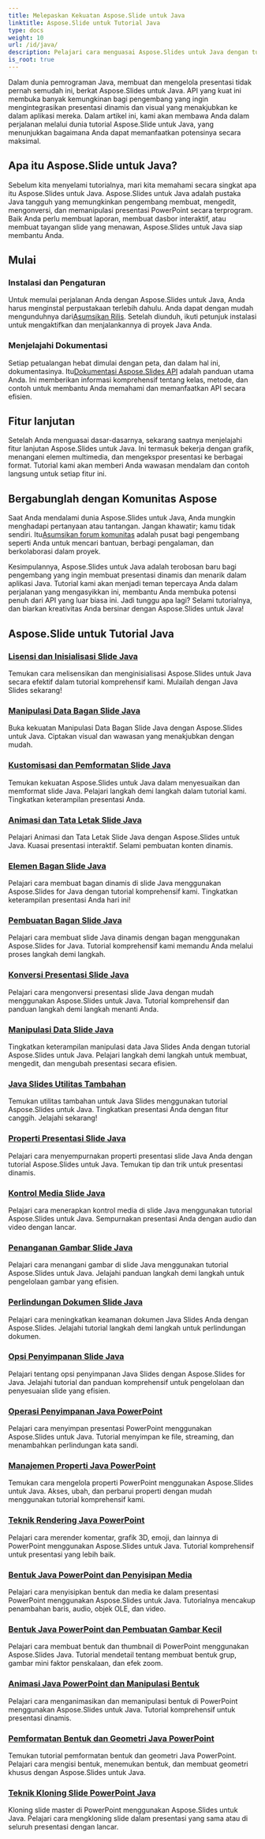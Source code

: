 ```yaml
---
title: Melepaskan Kekuatan Aspose.Slide untuk Java
linktitle: Aspose.Slide untuk Tutorial Java
type: docs
weight: 10
url: /id/java/
description: Pelajari cara menguasai Aspose.Slides untuk Java dengan tutorial komprehensif kami. Panduan langkah demi langkah untuk menggunakan Java API yang canggih ini untuk presentasi.
is_root: true
---
```


Dalam dunia pemrograman Java, membuat dan mengelola presentasi tidak pernah semudah ini, berkat Aspose.Slides untuk Java. API yang kuat ini membuka banyak kemungkinan bagi pengembang yang ingin mengintegrasikan presentasi dinamis dan visual yang menakjubkan ke dalam aplikasi mereka. Dalam artikel ini, kami akan membawa Anda dalam perjalanan melalui dunia tutorial Aspose.Slide untuk Java, yang menunjukkan bagaimana Anda dapat memanfaatkan potensinya secara maksimal.

## Apa itu Aspose.Slide untuk Java?

Sebelum kita menyelami tutorialnya, mari kita memahami secara singkat apa itu Aspose.Slides untuk Java. Aspose.Slides untuk Java adalah pustaka Java tangguh yang memungkinkan pengembang membuat, mengedit, mengonversi, dan memanipulasi presentasi PowerPoint secara terprogram. Baik Anda perlu membuat laporan, membuat dasbor interaktif, atau membuat tayangan slide yang menawan, Aspose.Slides untuk Java siap membantu Anda.

## Mulai

### Instalasi dan Pengaturan

Untuk memulai perjalanan Anda dengan Aspose.Slides untuk Java, Anda harus menginstal perpustakaan terlebih dahulu. Anda dapat dengan mudah mengunduhnya dari[Asumsikan Rilis](https://releases.aspose.com/slides/java/). Setelah diunduh, ikuti petunjuk instalasi untuk mengaktifkan dan menjalankannya di proyek Java Anda.

### Menjelajahi Dokumentasi

 Setiap petualangan hebat dimulai dengan peta, dan dalam hal ini, dokumentasinya. Itu[Dokumentasi Aspose.Slides API](https://reference.aspose.com/slides/java/) adalah panduan utama Anda. Ini memberikan informasi komprehensif tentang kelas, metode, dan contoh untuk membantu Anda memahami dan memanfaatkan API secara efisien.

## Fitur lanjutan

Setelah Anda menguasai dasar-dasarnya, sekarang saatnya menjelajahi fitur lanjutan Aspose.Slides untuk Java. Ini termasuk bekerja dengan grafik, menangani elemen multimedia, dan mengekspor presentasi ke berbagai format. Tutorial kami akan memberi Anda wawasan mendalam dan contoh langsung untuk setiap fitur ini.

## Bergabunglah dengan Komunitas Aspose

Saat Anda mendalami dunia Aspose.Slides untuk Java, Anda mungkin menghadapi pertanyaan atau tantangan. Jangan khawatir; kamu tidak sendiri. Itu[Asumsikan forum komunitas](https://forum.aspose.com/) adalah pusat bagi pengembang seperti Anda untuk mencari bantuan, berbagi pengalaman, dan berkolaborasi dalam proyek.

Kesimpulannya, Aspose.Slides untuk Java adalah terobosan baru bagi pengembang yang ingin membuat presentasi dinamis dan menarik dalam aplikasi Java. Tutorial kami akan menjadi teman tepercaya Anda dalam perjalanan yang mengasyikkan ini, membantu Anda membuka potensi penuh dari API yang luar biasa ini. Jadi tunggu apa lagi? Selami tutorialnya, dan biarkan kreativitas Anda bersinar dengan Aspose.Slides untuk Java!

## Aspose.Slide untuk Tutorial Java
### [Lisensi dan Inisialisasi Slide Java](./licensing-and-initialization/)
Temukan cara melisensikan dan menginisialisasi Aspose.Slides untuk Java secara efektif dalam tutorial komprehensif kami. Mulailah dengan Java Slides sekarang!
### [Manipulasi Data Bagan Slide Java](./chart-data-manipulation/)
Buka kekuatan Manipulasi Data Bagan Slide Java dengan Aspose.Slides untuk Java. Ciptakan visual dan wawasan yang menakjubkan dengan mudah.
### [Kustomisasi dan Pemformatan Slide Java](./customization-and-formatting/)
Temukan kekuatan Aspose.Slides untuk Java dalam menyesuaikan dan memformat slide Java. Pelajari langkah demi langkah dalam tutorial kami. Tingkatkan keterampilan presentasi Anda.
### [Animasi dan Tata Letak Slide Java](./animation-and-layout/)
Pelajari Animasi dan Tata Letak Slide Java dengan Aspose.Slides untuk Java. Kuasai presentasi interaktif. Selami pembuatan konten dinamis.
### [Elemen Bagan Slide Java](./chart-elements/)
Pelajari cara membuat bagan dinamis di slide Java menggunakan Aspose.Slides for Java dengan tutorial komprehensif kami. Tingkatkan keterampilan presentasi Anda hari ini!
### [Pembuatan Bagan Slide Java](./chart-creation/)
Pelajari cara membuat slide Java dinamis dengan bagan menggunakan Aspose.Slides for Java. Tutorial komprehensif kami memandu Anda melalui proses langkah demi langkah.
### [Konversi Presentasi Slide Java](./presentation-conversion/)
Pelajari cara mengonversi presentasi slide Java dengan mudah menggunakan Aspose.Slides untuk Java. Tutorial komprehensif dan panduan langkah demi langkah menanti Anda.
### [Manipulasi Data Slide Java](./data-manipulation/)
Tingkatkan keterampilan manipulasi data Java Slides Anda dengan tutorial Aspose.Slides untuk Java. Pelajari langkah demi langkah untuk membuat, mengedit, dan mengubah presentasi secara efisien.
### [Java Slides Utilitas Tambahan](./additional-utilities/)
Temukan utilitas tambahan untuk Java Slides menggunakan tutorial Aspose.Slides untuk Java. Tingkatkan presentasi Anda dengan fitur canggih. Jelajahi sekarang!
### [Properti Presentasi Slide Java](./presentation-properties/)
Pelajari cara menyempurnakan properti presentasi slide Java Anda dengan tutorial Aspose.Slides untuk Java. Temukan tip dan trik untuk presentasi dinamis.
### [Kontrol Media Slide Java](./media-controls/)
Pelajari cara menerapkan kontrol media di slide Java menggunakan tutorial Aspose.Slides untuk Java. Sempurnakan presentasi Anda dengan audio dan video dengan lancar.
### [Penanganan Gambar Slide Java](./image-handling/)
Pelajari cara menangani gambar di slide Java menggunakan tutorial Aspose.Slides untuk Java. Jelajahi panduan langkah demi langkah untuk pengelolaan gambar yang efisien.
### [Perlindungan Dokumen Slide Java](./document-protection/)
Pelajari cara meningkatkan keamanan dokumen Java Slides Anda dengan Aspose.Slides. Jelajahi tutorial langkah demi langkah untuk perlindungan dokumen.
### [Opsi Penyimpanan Slide Java](./saving-options/)
Pelajari tentang opsi penyimpanan Java Slides dengan Aspose.Slides for Java. Jelajahi tutorial dan panduan komprehensif untuk pengelolaan dan penyesuaian slide yang efisien.

### [Operasi Penyimpanan Java PowerPoint](./java-powerpoint-save-operations/)
Pelajari cara menyimpan presentasi PowerPoint menggunakan Aspose.Slides untuk Java. Tutorial menyimpan ke file, streaming, dan menambahkan perlindungan kata sandi.
### [Manajemen Properti Java PowerPoint](./java-powerpoint-properties-management/)
Temukan cara mengelola properti PowerPoint menggunakan Aspose.Slides untuk Java. Akses, ubah, dan perbarui properti dengan mudah menggunakan tutorial komprehensif kami.
### [Teknik Rendering Java PowerPoint](./java-powerpoint-rendering-techniques/)
Pelajari cara merender komentar, grafik 3D, emoji, dan lainnya di PowerPoint menggunakan Aspose.Slides untuk Java. Tutorial komprehensif untuk presentasi yang lebih baik.
### [Bentuk Java PowerPoint dan Penyisipan Media](./java-powerpoint-shape-media-insertion/)
Pelajari cara menyisipkan bentuk dan media ke dalam presentasi PowerPoint menggunakan Aspose.Slides untuk Java. Tutorialnya mencakup penambahan baris, audio, objek OLE, dan video.
### [Bentuk Java PowerPoint dan Pembuatan Gambar Kecil](./java-powerpoint-shape-thumbnail-creation/)
Pelajari cara membuat bentuk dan thumbnail di PowerPoint menggunakan Aspose.Slides Java. Tutorial mendetail tentang membuat bentuk grup, gambar mini faktor penskalaan, dan efek zoom.
### [Animasi Java PowerPoint dan Manipulasi Bentuk](./java-powerpoint-animation-shape-manipulation/)
Pelajari cara menganimasikan dan memanipulasi bentuk di PowerPoint menggunakan Aspose.Slides untuk Java. Tutorial komprehensif untuk presentasi dinamis.
### [Pemformatan Bentuk dan Geometri Java PowerPoint](./java-powerpoint-shape-formatting-geometry/)
Temukan tutorial pemformatan bentuk dan geometri Java PowerPoint. Pelajari cara mengisi bentuk, menemukan bentuk, dan membuat geometri khusus dengan Aspose.Slides untuk Java.
### [Teknik Kloning Slide PowerPoint Java](./java-powerpoint-slide-cloning-techniques/)
Kloning slide master di PowerPoint menggunakan Aspose.Slides untuk Java. Pelajari cara mengkloning slide dalam presentasi yang sama atau di seluruh presentasi dengan lancar.